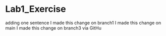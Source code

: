 # Lab1_Exercise
adding one sentence
I made this change on branch1
I made this change on main
I made this change on branch3 via GitHu
